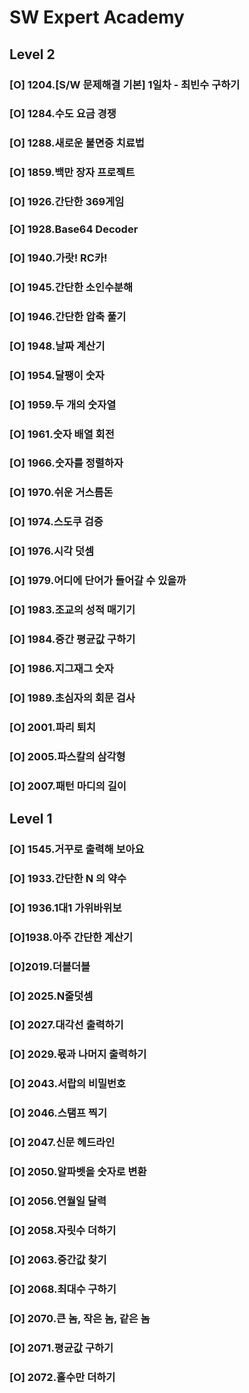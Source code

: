 # SW Expert Academy

## Level 2

### [O] 1204.[S/W 문제해결 기본] 1일차 - 최빈수 구하기
### [O] 1284.수도 요금 경쟁
### [O] 1288.새로운 불면증 치료법 
### [O] 1859.백만 장자 프로젝트
### [O] 1926.간단한 369게임
### [O] 1928.Base64 Decoder
### [O] 1940.가랏! RC카! 
### [O] 1945.간단한 소인수분해
### [O] 1946.간단한 압축 풀기
### [O] 1948.날짜 계산기
### [O] 1954.달팽이 숫자 
### [O] 1959.두 개의 숫자열
### [O] 1961.숫자 배열 회전 
### [O] 1966.숫자를 정렬하자 
### [O] 1970.쉬운 거스름돈
### [O] 1974.스도쿠 검증
### [O] 1976.시각 덧셈
### [O] 1979.어디에 단어가 들어갈 수 있을까
### [O] 1983.조교의 성적 매기기
### [O] 1984.중간 평균값 구하기
### [O] 1986.지그재그 숫자
### [O] 1989.초심자의 회문 검사
### [O] 2001.파리 퇴치
### [O] 2005.파스칼의 삼각형
### [O] 2007.패턴 마디의 길이

## Level 1

### [O] 1545.거꾸로 출력해 보아요

### [O] 1933.간단한 N 의 약수

### [O] 1936.1대1 가위바위보

###  [O]1938.아주 간단한 계산기

###  [O]2019.더블더블

### [O] 2025.N줄덧셈

### [O] 2027.대각선 출력하기

### [O] 2029.몫과 나머지 출력하기

### [O] 2043.서랍의 비밀번호

### [O] 2046.스탬프 찍기

### [O] 2047.신문 헤드라인

### [O] 2050.알파벳을 숫자로 변환

### [O] 2056.연월일 달력

### [O] 2058.자릿수 더하기

### [O] 2063.중간값 찾기

### [O] 2068.최대수 구하기

### [O] 2070.큰 놈, 작은 놈, 같은 놈

### [O] 2071.평균값 구하기

### [O] 2072.홀수만 더하기